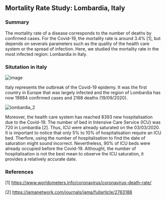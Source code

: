 ## Mortality Rate Study: Lombardia, Italy

### Summary 

The mortality rate of a disease corresponds to the number of deaths by confirmed cases. For the Covid-19, the mortality rate is around 3.4% [1], but depends on severals parameters such as the quality of the health care system or the spread of infection. Here, we studied the mortality rate in the most infected region: Lombardia in Italy. 

### Situtation in Italy

![image](https://user-images.githubusercontent.com/55028120/77185021-f4bd2600-6ad0-11ea-8a16-c691fcedeeb1.png)


Italy represents the outbreak of the Covid-19 epidemy. It was the first country in Europe that was largely infected and the region of Lombardia has now 19884 confirmed cases and 2168 deaths (19/09/2020).


![lombardia_2](https://user-images.githubusercontent.com/55028120/77185748-326e7e80-6ad2-11ea-8dfd-2251acf366bc.png)


Moreover, the health care system has reached 8393 new hospitalisation due to the Covid-19. The number of bed in Intensive Care Service (ICU) was 720 in Lombardia [2]. Thus, ICU were already saturated on the 03/03/2020. It is important to notice that only 5% to 10% of hospitalisation require an ICU bed. Therfore, using the number of hospitalisation to find the date of saturation might sound incorrect. Nevertheless, 90% of ICU beds were already occupied before the Covid-19. Althought, the number of hospitalisation is not the best mean to observe the ICU saturation, it provides a relatively accurate date. 






### References

[1] https://www.worldometers.info/coronavirus/coronavirus-death-rate/

[2] https://jamanetwork.com/journals/jama/fullarticle/2763188
